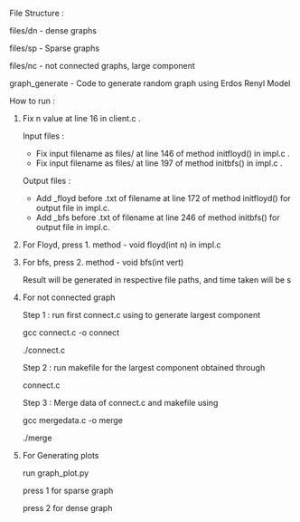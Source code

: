File Structure :

files/dn	-	dense graphs

files/sp	-	Sparse graphs

files/nc	-	not connected graphs, large component

graph_generate  -	Code to generate random graph using Erdos Renyl Model


How to run :

1) Fix n value at line 16 in client.c .

	Input files :
   -	Fix input filename as files/ at line 146 of method initfloyd() in impl.c .
   -	Fix input filename as files/ at line 197 of method initbfs() in impl.c .

	Output files :
   -	Add _floyd before .txt of filename at line 172 of method initfloyd() for output file in impl.c.
   -	Add _bfs before .txt of filename at line 246 of method initbfs() for output file in impl.c.


2) For Floyd, press 1.
	 method - void floyd(int n) in impl.c
3) For bfs, press 2.
   method - void bfs(int vert)

   Result will be generated in respective file paths, and time taken will be s

4) For not connected graph
	
	Step 1 : run first connect.c using to generate largest component
		 
	gcc connect.c -o connect
		 
	./connect.c
	
	Step 2	: run makefile for the largest component obtained through
	          
	connect.c
	
	Step 3	: Merge data of connect.c and makefile using
		  
	gcc mergedata.c -o merge
		  
	./merge

5) For Generating plots
	
	run graph_plot.py
	
	press 1 for sparse graph
	
	press 2 for dense graph
